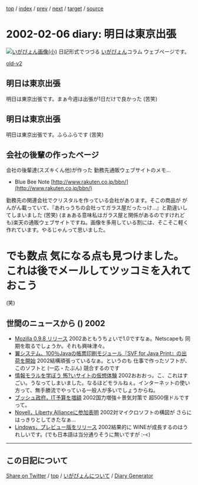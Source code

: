 [top](../index.html) 
 / [index](index.html) 
 / [prev](https://igapyon.github.io/diary/2002/ig020205.html) 
 / [next](https://igapyon.github.io/diary/2002/ig020208.html) 
 / [target](https://igapyon.github.io/diary/2002/ig020206.html) 
 / [source](https://github.com/igapyon/diary/blob/gh-pages/2002/ig020206.html.src.md) 

2002-02-06 diary: 明日は東京出張
=====================================================================================================
[![いがぴょん画像(小)](https://igapyon.github.io/diary/images/iga200306s.jpg "いがぴょん")](https://igapyon.github.io/diary/memo/memoigapyon.html) 日記形式でつづる [いがぴょん](https://igapyon.github.io/diary/memo/memoigapyon.html)コラム ウェブページです。

[old-v2](ig020206-orig.html)

## 明日は東京出張

明日は東京出張です。まぁ今週は出張が1日だけで良かった (苦笑)


## 明日は東京出張

明日は東京出張です。ふらふらです (苦笑)

## 会社の後輩の作ったページ

会社の後輩達(スズキくん他)が作った 勤務先通販ウェブサイトのメモ…

* Blue Bee Note
  [http://www.rakuten.co.jp/bbn/](http://www.rakuten.co.jp/bbn/)

勤務先の関連会社でクリスタルを作っている会社があります。そこの商品が がんがん載っていて、『あれっうちの会社ってガラス屋だったっけ…』と勘違いしてしまいました (苦笑) (まぁある意味私はガラス屋と関係があるのですけれども)楽天の通販ウェブサイトですね。画像を多用している割には、そこそこ軽く作れています。やるじゃんって思いました。
# でも数点 気になる点も見つけました。これは後でメールしてツッコミを入れておこう
(笑)

## 世間のニュースから () 2002

* [Mozilla 0.9.8 リリース](http://www.mozilla.org/)  2002あともうちょいで1.0ですなぁ。Netscapeも 同期を取るでしょうか。それも興味津々。
* [翼システム、100％Javaの帳票印刷モジュール『SVF for Java Print』の出荷を開始](http://ascii24.com/news/i/soft/article/2002/01/31/633196-000.html)  2002結構頑張っているなぁ。というのも 仕事で作ったソフトが、このソフトと (一応・たぶん) 競合するのです
* [情報モラルを学ぼう 怖?いサイトの仮想体験](http://www.wmc.gr.jp/security/)  2002おおおっ。こ、これはすごい。うなってしまいました。なるほどモラルねぇ。インターネットの使い方って、無手勝流でやっている一般人が多いでしょうからね。
* [ブッシュ政府，IT予算を増額](http://www.zdnet.co.jp/news/0202/06/b_0205_16.html)  2002国力増強＋景気対策で 超500億ドルですって。
* [Novell，Liberty Allianceに参加表明](http://www.zdnet.co.jp/news/0202/06/b_0205_09.html)  2002対マイクロソフトの構図が さらにはっきりとしてきたなぁ…
* [Lindows，プレビュー版をリリース](http://www.zdnet.co.jp/news/0202/06/b_0205_03.html)  2002結果的に WINEが成長するのはうれしいです。(でも日本語は当分通りそうに無いですが :-<)

----------------------------------------------------------------------------------------------------

## この日記について

[Share on Twitter](https://twitter.com/intent/tweet?hashtags=igapyon%2Cdiary%2C%E3%81%84%E3%81%8C%E3%81%B4%E3%82%87%E3%82%93&text=%E6%98%8E%E6%97%A5%E3%81%AF%E6%9D%B1%E4%BA%AC%E5%87%BA%E5%BC%B5&url=https%3A%2F%2Figapyon.github.io%2Fdiary%2F2002%2Fig020206.html) / [top](../index.html) / [いがぴょんについて](https://igapyon.github.io/diary/memo/memoigapyon.html) / [Diary Generator](https://github.com/igapyon/igapyonv3)
